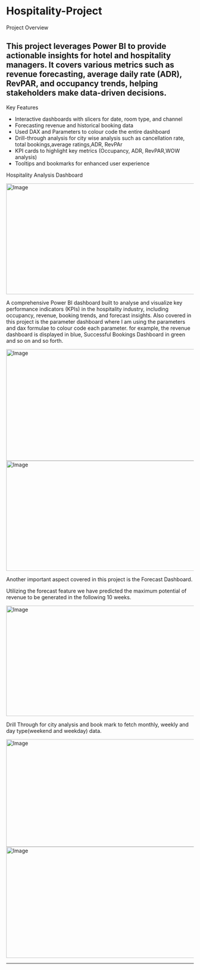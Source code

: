 # Hospitality-Project

Project Overview

This project leverages Power BI to provide actionable insights for hotel and hospitality managers. It covers various metrics such as revenue forecasting, average daily rate (ADR), RevPAR, and occupancy trends, helping stakeholders make data-driven decisions.
---
Key Features

- Interactive dashboards with slicers for date, room type, and channel
- Forecasting revenue and historical booking data
- Used DAX and Parameters to colour code the entire dashboard
- Drill-through analysis for city wise analysis such as cancellation rate, total bookings,average ratings,ADR, RevPAr
- KPI cards to highlight key metrics (Occupancy, ADR, RevPAR,WOW analysis)
- Tooltips and bookmarks for enhanced user experience


Hospitality Analysis Dashboard

 <img width="527" height="297" alt="Image" src="https://github.com/user-attachments/assets/2d259670-b739-4a05-9f52-5126636931a3" />
 
 

A comprehensive Power BI dashboard built to analyse and visualize key performance indicators (KPIs) in the hospitality industry, including occupancy, revenue, booking trends, and forecast insights.
Also covered in this project is the parameter dashboard where I am using the parameters and dax formulae to colour code each parameter. for example, the revenue dashboard is displayed in blue, Successful Bookings Dashboard in green and so on and so forth.
  
<img width="530" height="299" alt="Image" src="https://github.com/user-attachments/assets/02e3fa99-9bfb-486b-a96b-a7e005c72259" />

<img width="530" height="295" alt="Image" src="https://github.com/user-attachments/assets/e8dba317-8658-40a4-b6ed-a5a5ec839cd0" />


Another important aspect covered in this project is the Forecast Dashboard.

Utilizing the forecast feature we have predicted the maximum potential of revenue to be generated in the following 10 weeks.

<img width="527" height="296" alt="Image" src="https://github.com/user-attachments/assets/75ce8925-12d4-4366-aa8f-fe76730e9967" />
 
Drill Through for city analysis and book mark to fetch monthly, weekly and day type(weekend and weekday) data.


<img width="524" height="288" alt="Image" src="https://github.com/user-attachments/assets/353f6d26-4332-4fbd-8f75-831e52f7efc2" />

<br/>

<img width="525" height="298" alt="Image" src="https://github.com/user-attachments/assets/98eb809b-ab7a-4956-a5e2-8327ad986fc1" />
 

 


 
---
